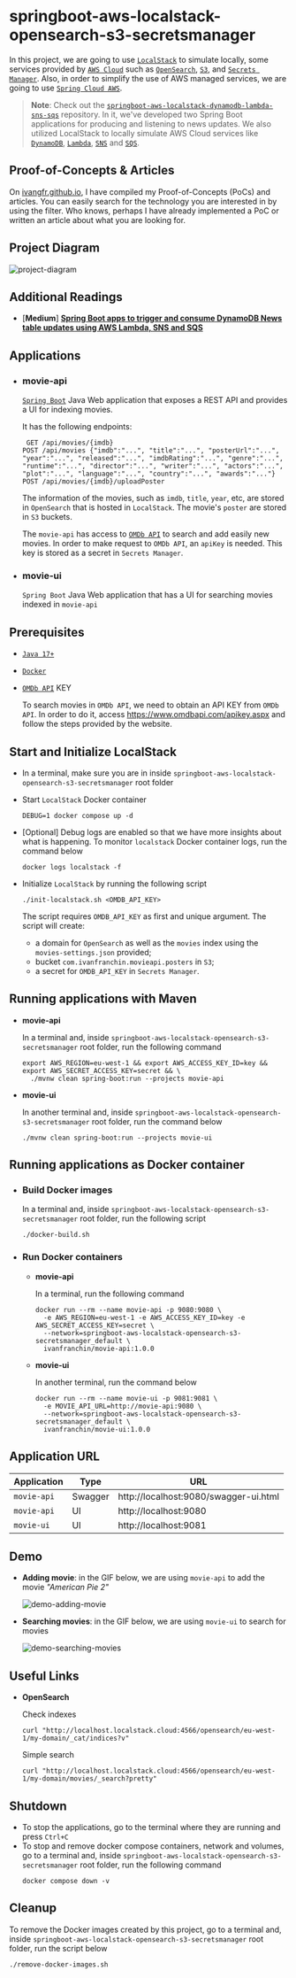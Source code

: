 # springboot-aws-localstack-opensearch-s3-secretsmanager

In this project, we are going to use [`LocalStack`](https://localstack.cloud/) to simulate locally, some services provided by [`AWS Cloud`](https://aws.amazon.com/) such as [`OpenSearch`](https://aws.amazon.com/opensearch-service/), [`S3`](https://aws.amazon.com/s3/), and [`Secrets Manager`](https://aws.amazon.com/secrets-manager/). Also, in order to simplify the use of AWS managed services, we are going to use [`Spring Cloud AWS`](https://spring.io/projects/spring-cloud-aws).

> **Note**: Check out the [`springboot-aws-localstack-dynamodb-lambda-sns-sqs`](https://github.com/ivangfr/springboot-aws-localstack-dynamodb-lambda-sns-sqs) repository. In it, we've developed two Spring Boot applications for producing and listening to news updates. We also utilized LocalStack to locally simulate AWS Cloud services like [`DynamoDB`](https://aws.amazon.com/dynamodb/), [`Lambda`](https://aws.amazon.com/lambda/), [`SNS`](https://aws.amazon.com/sns/) and [`SQS`](https://aws.amazon.com/sqs/).

## Proof-of-Concepts & Articles

On [ivangfr.github.io](https://ivangfr.github.io), I have compiled my Proof-of-Concepts (PoCs) and articles. You can easily search for the technology you are interested in by using the filter. Who knows, perhaps I have already implemented a PoC or written an article about what you are looking for.

## Project Diagram

![project-diagram](documentation/project-diagram.jpeg)

## Additional Readings

- \[**Medium**\] [**Spring Boot apps to trigger and consume DynamoDB News table updates using AWS Lambda, SNS and SQS**](https://medium.com/@ivangfr/spring-boot-apps-to-trigger-and-consume-dynamodb-news-table-updates-using-aws-lambda-sns-and-sqs-957570cf9a3a)

## Applications

- ### movie-api

  [`Spring Boot`](https://docs.spring.io/spring-boot/docs/current/reference/htmlsingle/) Java Web application that exposes a REST API and provides a UI for indexing movies.

  It has the following endpoints:
  ```
   GET /api/movies/{imdb}
  POST /api/movies {"imdb":"...", "title":"...", "posterUrl":"...", "year":"...", "released":"...", "imdbRating":"...", "genre":"...", "runtime":"...", "director":"...", "writer":"...", "actors":"...", "plot":"...", "language":"...", "country":"...", "awards":"..."}
  POST /api/movies/{imdb}/uploadPoster
  ```

  The information of the movies, such as `imdb`, `title`, `year`, etc, are stored in `OpenSearch` that is hosted in `LocalStack`. The movie's `poster` are stored in `S3` buckets.

  The `movie-api` has access to [`OMDb API`](https://www.omdbapi.com/) to search and add easily new movies. In order to make request to `OMDb API`, an `apiKey` is needed. This key is stored as a secret in `Secrets Manager`.

- ### movie-ui

  `Spring Boot` Java Web application that has a UI for searching movies indexed in `movie-api`

## Prerequisites

- [`Java 17+`](https://www.oracle.com/java/technologies/downloads/#java17)
- [`Docker`](https://www.docker.com/)
- [`OMDb API`](https://www.omdbapi.com/) KEY

  To search movies in `OMDb API`, we need to obtain an API KEY from `OMDb API`. In order to do it, access https://www.omdbapi.com/apikey.aspx and follow the steps provided by the website.

## Start and Initialize LocalStack

- In a terminal, make sure you are in inside `springboot-aws-localstack-opensearch-s3-secretsmanager` root folder

- Start `LocalStack` Docker container
  ```
  DEBUG=1 docker compose up -d
  ```

- \[Optional\] Debug logs are enabled so that we have more insights about what is happening. To monitor `localstack` Docker container logs, run the command below
  ```
  docker logs localstack -f
  ```

- Initialize `LocalStack` by running the following script
  ```
  ./init-localstack.sh <OMDB_API_KEY>
  ```
  The script requires `OMDB_API_KEY` as first and unique argument. The script will create:
  - a domain for `OpenSearch` as well as the `movies` index using the `movies-settings.json` provided;
  - bucket `com.ivanfranchin.movieapi.posters` in `S3`;
  - a secret for `OMDB_API_KEY` in `Secrets Manager`.

## Running applications with Maven

- **movie-api**
  
  In a terminal and, inside `springboot-aws-localstack-opensearch-s3-secretsmanager` root folder, run the following command
  ```
  export AWS_REGION=eu-west-1 && export AWS_ACCESS_KEY_ID=key && export AWS_SECRET_ACCESS_KEY=secret && \
    ./mvnw clean spring-boot:run --projects movie-api
  ```

- **movie-ui**

  In another terminal and, inside `springboot-aws-localstack-opensearch-s3-secretsmanager` root folder, run the command below
  ```
  ./mvnw clean spring-boot:run --projects movie-ui
  ```

## Running applications as Docker container

- ### Build Docker images

  In a terminal and, inside `springboot-aws-localstack-opensearch-s3-secretsmanager` root folder, run the following script
  ```
  ./docker-build.sh
  ```

- ### Run Docker containers

  - **movie-api**
    
    In a terminal, run the following command
    ```
    docker run --rm --name movie-api -p 9080:9080 \
      -e AWS_REGION=eu-west-1 -e AWS_ACCESS_KEY_ID=key -e AWS_SECRET_ACCESS_KEY=secret \
      --network=springboot-aws-localstack-opensearch-s3-secretsmanager_default \
      ivanfranchin/movie-api:1.0.0
    ```

  - **movie-ui**

    In another terminal, run the command below
    ```
    docker run --rm --name movie-ui -p 9081:9081 \
      -e MOVIE_API_URL=http://movie-api:9080 \
      --network=springboot-aws-localstack-opensearch-s3-secretsmanager_default \
      ivanfranchin/movie-ui:1.0.0
    ```

## Application URL

| Application | Type    | URL                                   |
|-------------|---------|---------------------------------------|
| `movie-api` | Swagger | http://localhost:9080/swagger-ui.html |
| `movie-api` | UI      | http://localhost:9080                 |
| `movie-ui`  | UI      | http://localhost:9081                 |

## Demo

- **Adding movie**: in the GIF below, we are using `movie-api` to add the movie _"American Pie 2"_

  ![demo-adding-movie](documentation/demo-adding-movie.gif)

- **Searching movies**: in the GIF below, we are using `movie-ui` to search for movies

  ![demo-searching-movies](documentation/demo-searching-movies.gif)

## Useful Links

- **OpenSearch**

  Check indexes
  ```
  curl "http://localhost.localstack.cloud:4566/opensearch/eu-west-1/my-domain/_cat/indices?v"
  ```
  
  Simple search
  ```
  curl "http://localhost.localstack.cloud:4566/opensearch/eu-west-1/my-domain/movies/_search?pretty"
  ```

## Shutdown

- To stop the applications, go to the terminal where they are running and press `Ctrl+C`
- To stop and remove docker compose containers, network and volumes, go to a terminal and, inside `springboot-aws-localstack-opensearch-s3-secretsmanager` root folder, run the following command
  ```
  docker compose down -v
  ```

## Cleanup

To remove the Docker images created by this project, go to a terminal and, inside `springboot-aws-localstack-opensearch-s3-secretsmanager` root folder, run the script below
```
./remove-docker-images.sh
```
